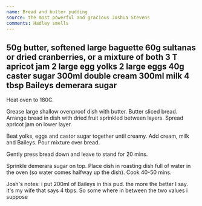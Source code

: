 ```yaml
---
name: Bread and butter pudding
source: the most powerful and gracious Joshua Stevens
comments: Hadley smells
---
```

50g butter, softened 
large baguette
60g sultanas or dried cranberries, or a mixture of both 
3 T apricot jam
2 large egg yolks 
2 large eggs 
40g caster sugar 
300ml double cream 
300ml milk 
4 tbsp Baileys 
demerara sugar
---
Heat oven to 180C.

Grease large shallow ovenproof dish with butter.  Butter sliced bread.  Arrange bread in dish with dried fruit sprinkled between layers.  Spread apricot jam on lower layer.

Beat yolks, eggs and castor sugar together until creamy.  Add cream, milk and Baileys.  Pour mixture over bread. 

Gently press bread down and leave to stand for 20 mins.  

Sprinkle demerara sugar on top.  Place dish in roasting dish full of water in the oven (so water comes halfway up the dish).  Cook 40-50 mins.

Josh's notes: i put 200ml of Baileys in this pud.  the more the better I say. it's my wife that says 4 tbps. So some where in between the two values i suppose   

